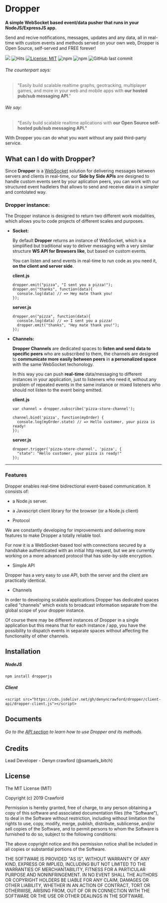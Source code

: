 # Dropper

**A simple WebSocket based event/data pusher that runs in your NodeJS/ExpressJS app.**

Send and recive notifications, messages, updates and any data, all in real-time with custom events and methods served on your own web, Dropper is Open Source, self-served and FREE forever!

[![](https://data.jsdelivr.com/v1/package/npm/dropperjs/badge)](https://www.jsdelivr.com/package/npm/dropperjs) ![Hits](https://hitcounter.pythonanywhere.com/count/tag.svg?url=https%3A%2F%2Fgithub.com%2Fdenyncrawford%2Fdropper)
[![License: MIT](https://img.shields.io/badge/License-MIT-blue.svg)](https://github.com/denyncrawford/dropper/blob/master/LICENSE?style=flat-square)
![npm](https://img.shields.io/npm/v/dropperjs?color=green&label=version&style=flat-square)
![npm](https://img.shields.io/npm/dm/dropper?color=blue&style=flat-square)
![GitHub last commit](https://img.shields.io/github/last-commit/denyncrawford/dropper?style=flat-square)

###### The counterpart says:

>"Easily build scalable realtime graphs, geotracking, multiplayer games, and more in your web and mobile apps with **our hosted pub/sub messaging API**."

###### We say:

>"Easily build scalable realtime aplications with **our Open Source self-hosted pub/sub messaging API."**

With Dropper you can do what you want without any paid third-party service.

## What can I do with Dropper?

Since **Dropper** is a [WebSocket](https://developer.mozilla.org/en-US/docs/Web/API/WebSockets_API) solution for delivering messages between servers and clients in real-time, our **Side by Side APIs** are designed to handle custom events sent by your aplication peers, you can work with our structured event hadlelers that allows to send and receive data in a simpler and contolated way.

### Dropper instance:

The Dropper instance is designed to return two different work modalities, which allows you to code projects of different scales and purposes.

- **Socket:**

  By default **Dropper** returns an instance of WebSocket, which is a simplified but traditional way to deliver messaging with a very similar structure **WS API for Browsers like**, but based on custom events.

   You can listen and send events in real-time to run code as you need it, **on the client and server side**.

    **client.js**

      dropper.emit("pizza", "I sent you a pizza!");
      dropper.on("thanks", function(data){
        console.log(data) // => Hey mate thank you!
      });

    **server.js**

      dropper.on("pizza", function(data){
        console.log(data) // => I sent you a pizza!
        dropper.emit("thanks", "Hey mate thank you!");
      });


- **Channels:**

  **Dropper Channels** are dedicated spaces to **listen and send data to specific peers** who are subscribed to them, the channels are designed to **communicate more easily between peers** in **a personalized space** with the same WebSocket techonology.

  In this way you can push **real-time** data/messaging to different instances in your application, just to listeners who need it, without any problem of repeated events in the same instance or mixed listeners who should not listen to the event being emitted.

    **client.js**

      var channel = dropper.subscribe('pizza-store-channel');

      channel.bind('pizza', function(myOrder) {
        console.log(myOrder.state) // => Hello customer, your pizza is ready!
      });

    **server.js**

      dropper.trigger('pizza-store-channel', 'pizza', {
        "state": "Hello customer, your pizza is ready!"
      });

---
### Features

Dropper enables real-time bidirectional event-based communication. It consists of:

- a Node.js server.
- a Javascript client library for the browser (or a Node.js client)

- Protocol

We are constantly developing for improvements and delivering more features to make Dropper a totally reliable tool.

For now it is a WebSocket-based tool with connections secured by a handshake authenticated with an initial http request, but we are currently working on a more advanced protocol that has side-by-side encryption.

- Simple API

Dropper has a very easy to use API, both the server and the client are practically identical.

- Channels

In order to developing scalable applications Dropper has dedicated spaces called "channels" which exists to broadcast information separate from the global scope of your dropper instance.

Of course there may be different instances of Dropper in a single application but this means that for each instance / app, you have the possibility to dispatch events in separate spaces without affecting the functionality of other channels.

## Installation

##### NodeJS

    npm install dropperjs

##### Client

    <script src="https://cdn.jsdelivr.net/gh/denyncrawford/dropper/client-api/dropper-client.js"></script>

## Documents

###### Go to the [API section]("") to learn how to use Dropper and its methods.

## Credits

Lead Developer - Denyn crawford (@samaels_bitch)

## License

The MIT License (MIT)

Copyright (c) 2019 Crawford

Permission is hereby granted, free of charge, to any person obtaining a copy of this software and associated documentation files (the "Software"), to deal in the Software without restriction, including without limitation the rights to use, copy, modify, merge, publish, distribute, sublicense, and/or sell copies of the Software, and to permit persons to whom the Software is furnished to do so, subject to the following conditions:

The above copyright notice and this permission notice shall be included in all copies or substantial portions of the Software.

THE SOFTWARE IS PROVIDED "AS IS", WITHOUT WARRANTY OF ANY KIND, EXPRESS OR IMPLIED, INCLUDING BUT NOT LIMITED TO THE WARRANTIES OF MERCHANTABILITY, FITNESS FOR A PARTICULAR PURPOSE AND NONINFRINGEMENT. IN NO EVENT SHALL THE AUTHORS OR COPYRIGHT HOLDERS BE LIABLE FOR ANY CLAIM, DAMAGES OR OTHER LIABILITY, WHETHER IN AN ACTION OF CONTRACT, TORT OR OTHERWISE, ARISING FROM, OUT OF OR IN CONNECTION WITH THE SOFTWARE OR THE USE OR OTHER DEALINGS IN THE SOFTWARE.
